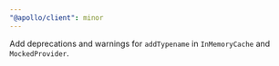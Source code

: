```yaml
---
"@apollo/client": minor
---
```


Add deprecations and warnings for `addTypename` in `InMemoryCache` and `MockedProvider`.
